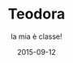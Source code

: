 ---
title: Teodora
subtitle: la mia è classe!
layout: default
modal-id: 6
date: 2015-09-12
img: teodora.png
thumbnail: teodora.svg
alt: image-alt
project-date: Sett 2015
client: cippalippa
category: female
description: sbiriguda come se fosse antani

---